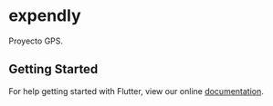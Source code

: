 # expendly

Proyecto GPS.

## Getting Started

For help getting started with Flutter, view our online
[documentation](https://flutter.io/).
